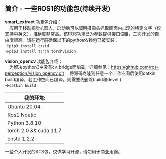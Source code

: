 ## 简介 - 一些ROS1的功能包(持续开发)

**smart_extract** 功能包介绍：<br/>
&emsp;应用于移动视觉机器人，启动后可以调用摄像头抓取画面内出现的特定文字（仅支持中英文），准确度非常高。该ROS功能已为参数提供接口设置，二次开发的自由度很高。请在运行前确保以下的python依赖包已被安装：<br/>
->`pip3 install cnstd`<br/>->`pip3 install torch torchvision`


**vision_opencv** 功能包介绍：<br/>
&emsp;为解决python3中没有cv_bridge而加载，详细参见：https://github.com/ros-perception/vision_opencv.git
&emsp;将源码克隆到任意一个工作空间后使用catkin build编译，若工作空间已编译，则需要先删除build和devel:)<br/>->`catkin build`

|我的环境:|
|------------------|
|Ubuntu 20.04|
|Ros1 Noetic|
|Python 3.8.10|
|torch 2.0 && cuda 11.7|
|cnstd 1.2.2|

一些个人开发的ROS包，仅供学习开源，请勿用于商业用途。
